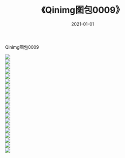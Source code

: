 ﻿---
layout: post
title:  《Qinimg图包0009》
date:   2021-01-01
img: http://imgx.orgx.ga/Qinimg图包/Qinimg图包0009/000.jpg
categories: [美女, 清纯, 唯美]
---

Qinimg图包0009

 ![](http://imgx.orgx.ga/Qinimg图包/Qinimg图包0009/001.jpg) <br>![](http://imgx.orgx.ga/Qinimg图包/Qinimg图包0009/002.jpg) <br>![](http://imgx.orgx.ga/Qinimg图包/Qinimg图包0009/003.jpg) <br>![](http://imgx.orgx.ga/Qinimg图包/Qinimg图包0009/004.jpg) <br>![](http://imgx.orgx.ga/Qinimg图包/Qinimg图包0009/005.jpg) <br>![](http://imgx.orgx.ga/Qinimg图包/Qinimg图包0009/006.jpg) <br>![](http://imgx.orgx.ga/Qinimg图包/Qinimg图包0009/007.jpg) <br>![](http://imgx.orgx.ga/Qinimg图包/Qinimg图包0009/008.jpg) <br>![](http://imgx.orgx.ga/Qinimg图包/Qinimg图包0009/009.jpg) <br>![](http://imgx.orgx.ga/Qinimg图包/Qinimg图包0009/010.jpg) <br>![](http://imgx.orgx.ga/Qinimg图包/Qinimg图包0009/011.jpg) <br>![](http://imgx.orgx.ga/Qinimg图包/Qinimg图包0009/012.jpg) <br>![](http://imgx.orgx.ga/Qinimg图包/Qinimg图包0009/013.jpg) <br>![](http://imgx.orgx.ga/Qinimg图包/Qinimg图包0009/014.jpg) <br>![](http://imgx.orgx.ga/Qinimg图包/Qinimg图包0009/015.jpg) <br>![](http://imgx.orgx.ga/Qinimg图包/Qinimg图包0009/016.jpg) <br>![](http://imgx.orgx.ga/Qinimg图包/Qinimg图包0009/017.jpg) <br>![](http://imgx.orgx.ga/Qinimg图包/Qinimg图包0009/018.jpg) <br>![](http://imgx.orgx.ga/Qinimg图包/Qinimg图包0009/019.jpg) <br>![](http://imgx.orgx.ga/Qinimg图包/Qinimg图包0009/020.jpg) <br>